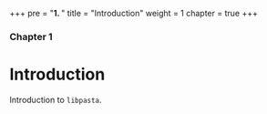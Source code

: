 +++
pre = "<b>1. </b>"
title = "Introduction"
weight = 1
chapter = true
+++

### Chapter 1

# Introduction

Introduction to `libpasta`.
